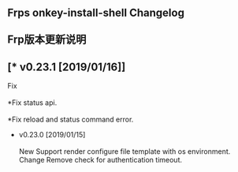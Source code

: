 Frps onkey-install-shell Changelog<br>  
Frp版本更新说明
---------------------------------------
## [* v0.23.1 [2019/01/16]]  
  Fix<br>  
  *Fix status api.<br>  
  *Fix reload and status command error.

* v0.23.0 [2019/01/15]<br>  
    New
    Support render configure file template with os environment.
    Change
    Remove check for authentication timeout.
